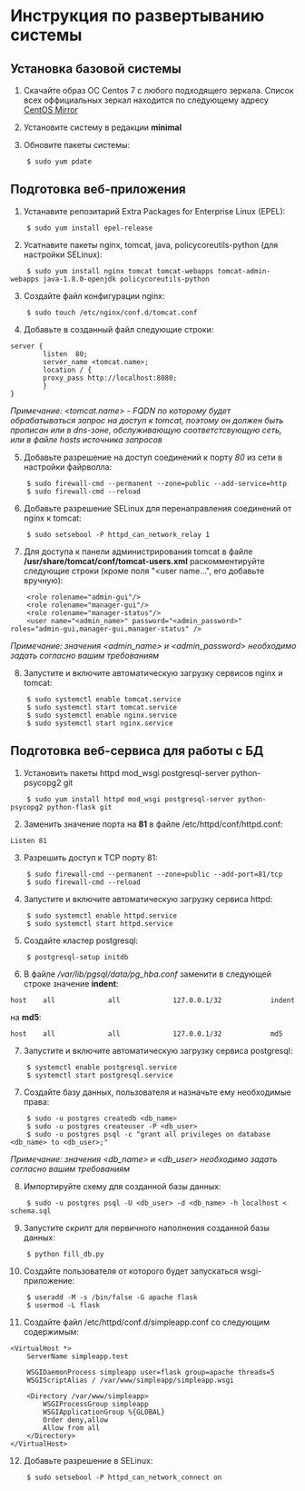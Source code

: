 # Инcтрукция по развертыванию системы

## Установка базовой системы

1. Скачайте образ ОС Centos 7 c любого подходящего зеркала. Список всех оффициальных зеркал находится по следующему адресу [CentOS Mirror](http://isoredirect.centos.org/centos/7/isos/x86_64/CentOS-7-x86_64-Minimal-1804.iso)

2. Установите систему в редакции **minimal**

3. Обновите пакеты системы:

```
    $ sudo yum pdate
```

## Подготовка веб-приложения

1. Устанавите репозитарий Extra Packages for Enterprise Linux (EPEL):

```
    $ sudo yum install epel-release
```

2. Усатнавите пакеты nginx, tomcat, java, policycoreutils-python (для настройки SELinux):

```
    $ sudo yum install nginx tomcat tomcat-webapps tomcat-admin-webapps java-1.8.0-openjdk policycoreutils-python
```

3. Создайте файл конфигурации nginx:

```
    $ sudo touch /etc/nginx/conf.d/tomcat.conf
```

4. Добавьте в созданный файл следующие строки:

```
server {
        listen  80;
        server_name <tomcat.name>;
        location / {
        proxy_pass http://localhost:8080;
        }
}
```

*Примечание: <tomcat.name> - FQDN по которому будет обрабатываться запрос на доступ к tomcat, поэтому он должен быть прописан или в dns-зоне, обслуживающую соответстсвующую сеть, или в файле hosts источника запросов*

5. Добавьте разрешение на доступ соединений к порту *80* из сети в настройки файрволла: 

```
    $ sudo firewall-cmd --permanent --zone=public --add-service=http
    $ sudo firewall-cmd --reload
```

6. Добавьте разрешение SELinux для перенаправления соединений от nginx к tomcat:

```
    $ sudo setsebool -P httpd_can_network_relay 1
```

7. Для доступа к панели администрирования tomcat в файле **/usr/share/tomcat/conf/tomcat-users.xml** раскомментируйте следующие строки (кроме поля "<user name...", его добавьте вручную):

```
    <role rolename="admin-gui"/>
    <role rolename="manager-gui"/>
    <role rolename="manager-status"/>
    <user name="<admin_name>" password="<admin_password>" roles="admin-gui,manager-gui,manager-status" />
```

*Примечание: значения <admin_name> и <admin_password> необходимо задать согласно вашим требованиям*

8. Запустите и включите автоматическую загрузку сервисов nginx и tomcat:

```
    $ sudo systemctl enable tomcat.service
    $ sudo systemctl start tomcat.service
    $ sudo systemctl enable nginx.service
    $ sudo systemctl start nginx.service
```

## Подготовка веб-сервиса для работы с БД

1. Установить пакеты httpd mod_wsgi postgresql-server python-psycopg2 git

```
    $ sudo yum install httpd mod_wsgi postgresql-server python-psycopg2 python-flask git
```

2. Заменить значение порта на **81** в файле /etc/httpd/conf/httpd.conf:

```
Listen 81
```

3. Разрешить доступ к TCP порту 81:

```
    $ sudo firewall-cmd --permanent --zone=public --add-port=81/tcp
    $ sudo firewall-cmd --reload
```

4. Запустите и включите автоматическую загрузку сервиса httpd:

```
    $ sudo systemctl enable httpd.service
    $ sudo systemctl start httpd.service
```

5. Создайте кластер postgresql:

```
    $ postgresql-setup initdb
```

6. В файле */var/lib/pgsql/data/pg_hba.conf* заменити в следующей строке значение **indent**:

```
host    all             all             127.0.0.1/32            indent
```

на **md5**:
```
host    all             all             127.0.0.1/32            md5
```

7. Запустите и включите автоматическую загрузку сервиса postgresql:

```
    $ systemctl enable postgresql.service
    $ systemctl start postgresql.service
```

7. Создайте базу данных, пользователя и назначьте ему необходимые права:

```
    $ sudo -u postgres createdb <db_name>
    $ sudo -u postgres createuser -P <db_user>
    $ sudo -u postgres psql -c "grant all privileges on database <db_name> to <db_user>;"
```

*Примечание: значения <db_name> и <db_user> необходимо задать согласно вашим требованиям*

8. Импортируйте схему для созданной базы данных:

```
    $ sudo -u postgres psql -U <db_user> -d <db_name> -h localhost < schema.sql
```

9. Запустите скрипт для первичного наполнения созданной базы данных:

```
    $ python fill_db.py
```

10. Создайте пользователя от которого будет запускаться wsgi-приложение:

```
    $ useradd -M -s /bin/false -G apache flask
    $ usermod -L flask
```

11. Создайте файл /etc/httpd/conf.d/simpleapp.conf  со следующим содержимым:

```
<VirtualHost *>
    ServerName simpleapp.test

    WSGIDaemonProcess simpleapp user=flask group=apache threads=5
    WSGIScriptAlias / /var/www/simpleapp/simpleapp.wsgi

    <Directory /var/www/simpleapp>
        WSGIProcessGroup simpleapp
        WSGIApplicationGroup %{GLOBAL}
        Order deny,allow
        Allow from all
    </Directory>
</VirtualHost>
```

12. Добавьте разрешение в SELinux:

```
    $ sudo setsebool -P httpd_can_network_connect on
```